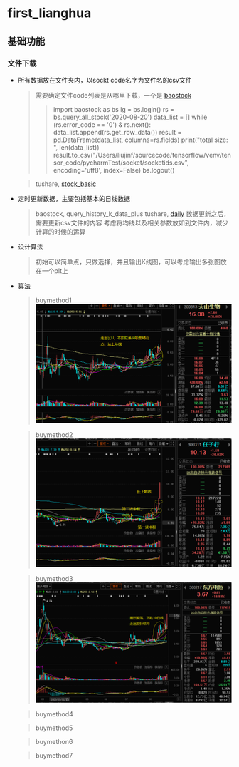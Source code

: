 # first_lianghua

## 基础功能

### 文件下载

* 所有数据放在文件夹内，以sockt code名字为文件名的csv文件
  > 需要确定文件code列表是从哪里下载，一个是 [baostock](http://baostock.com/baostock/index.php/Python_API%E6%96%87%E6%A1%A3)
  >> import baostock as bs 
  >> lg = bs.login()
    rs = bs.query_all_stock('2020-08-20')
    data_list = []
    while (rs.error_code == '0') & rs.next():
        data_list.append(rs.get_row_data())
    result = pd.DataFrame(data_list, columns=rs.fields)
    print("total size: ", len(data_list))
    result.to_csv("/Users/liujinf/sourcecode/tensorflow/venv/tensor_code/pycharmTest/socket/socketids.csv", encoding='utf8', index=False)
    bs.logout()

  > tushare, [stock_basic](https://tushare.pro/document/2?doc_id=25)

* 定时更新数据，主要包括基本的日线数据
  > baostock, query_history_k_data_plus
  > tushare, [daily](https://tushare.pro/document/2?doc_id=27)
  > 数据更新之后，需要更新csv文件的内容
  > 考虑将均线以及相关参数放如到文件内，减少计算的时候的运算  

* 设计算法
  > 初始可以简单点，只做选择，并且输出K线图，可以考虑输出多张图放在一个plt上

* 算法
  > buymethod1
    ![avatar](./img/tianshanshengwu.png)
  
  > buymethod2
    ![avatar](./img/renzixing.png)

  > buymethod3
    ![avatar](./img/dongfangdianre.png)
      
  > buymethod4

  > buymethod5

  > buymethon6

  > buymethod7